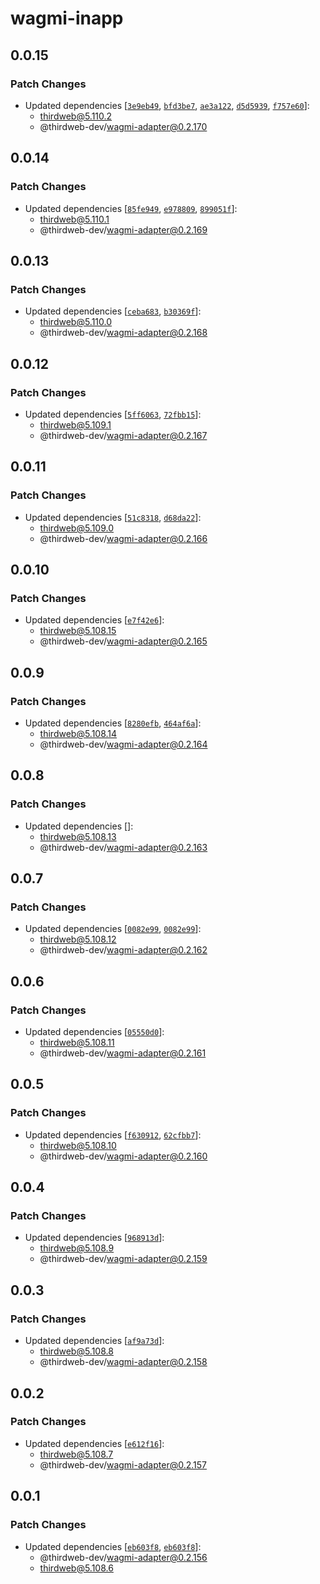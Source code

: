 # wagmi-inapp

## 0.0.15

### Patch Changes

- Updated dependencies [[`3e9eb49`](https://github.com/thirdweb-dev/js/commit/3e9eb49787e00c09c3286aeb4ad73826a2856e65), [`bfd3be7`](https://github.com/thirdweb-dev/js/commit/bfd3be764c461c420f1f8520fe4d5d2cc83e42f7), [`ae3a122`](https://github.com/thirdweb-dev/js/commit/ae3a122cf1628f0fc997dd240d4b23842ac30f66), [`d5d5939`](https://github.com/thirdweb-dev/js/commit/d5d593956e12b2a15393ed32d1d742bc43575bdd), [`f757e60`](https://github.com/thirdweb-dev/js/commit/f757e6084648b6b6e5879abeab30954753a1020d)]:
  - thirdweb@5.110.2
  - @thirdweb-dev/wagmi-adapter@0.2.170

## 0.0.14

### Patch Changes

- Updated dependencies [[`85fe949`](https://github.com/thirdweb-dev/js/commit/85fe9491cd6d2270847e9941ddb7df76aefd8b31), [`e978809`](https://github.com/thirdweb-dev/js/commit/e9788096d665afef7c2a933cea5d6f522fc67273), [`899051f`](https://github.com/thirdweb-dev/js/commit/899051f788b0c2521a022846782892a8c1405a66)]:
  - thirdweb@5.110.1
  - @thirdweb-dev/wagmi-adapter@0.2.169

## 0.0.13

### Patch Changes

- Updated dependencies [[`ceba683`](https://github.com/thirdweb-dev/js/commit/ceba6835dd60896efc34fe1495a1812c0cc39db7), [`b30369f`](https://github.com/thirdweb-dev/js/commit/b30369f3cc0bbceed3470b6c905551a5c930f08f)]:
  - thirdweb@5.110.0
  - @thirdweb-dev/wagmi-adapter@0.2.168

## 0.0.12

### Patch Changes

- Updated dependencies [[`5ff6063`](https://github.com/thirdweb-dev/js/commit/5ff6063961c5b58e6a49cae77c803155072f30fc), [`72fbb15`](https://github.com/thirdweb-dev/js/commit/72fbb1550f957c93cfde4e63d7bb6458fb192c47)]:
  - thirdweb@5.109.1
  - @thirdweb-dev/wagmi-adapter@0.2.167

## 0.0.11

### Patch Changes

- Updated dependencies [[`51c8318`](https://github.com/thirdweb-dev/js/commit/51c8318df7b51126496ee94b1fd79a338734fced), [`d68da22`](https://github.com/thirdweb-dev/js/commit/d68da2239b628f7835b0545a143b69e09cdf4141)]:
  - thirdweb@5.109.0
  - @thirdweb-dev/wagmi-adapter@0.2.166

## 0.0.10

### Patch Changes

- Updated dependencies [[`e7f42e6`](https://github.com/thirdweb-dev/js/commit/e7f42e6ac591102145f5e25983aeaa6f3647ad7f)]:
  - thirdweb@5.108.15
  - @thirdweb-dev/wagmi-adapter@0.2.165

## 0.0.9

### Patch Changes

- Updated dependencies [[`8280efb`](https://github.com/thirdweb-dev/js/commit/8280efb99189c5b849156df383522f9e1b8f2c52), [`464af6a`](https://github.com/thirdweb-dev/js/commit/464af6a54cb776158a1656e793ee181c2c221f27)]:
  - thirdweb@5.108.14
  - @thirdweb-dev/wagmi-adapter@0.2.164

## 0.0.8

### Patch Changes

- Updated dependencies []:
  - thirdweb@5.108.13
  - @thirdweb-dev/wagmi-adapter@0.2.163

## 0.0.7

### Patch Changes

- Updated dependencies [[`0082e99`](https://github.com/thirdweb-dev/js/commit/0082e996cae47a326110e74457c72b3f3936743d), [`0082e99`](https://github.com/thirdweb-dev/js/commit/0082e996cae47a326110e74457c72b3f3936743d)]:
  - thirdweb@5.108.12
  - @thirdweb-dev/wagmi-adapter@0.2.162

## 0.0.6

### Patch Changes

- Updated dependencies [[`05550d0`](https://github.com/thirdweb-dev/js/commit/05550d045f291b8e53afd0d7e73c438bee202fb7)]:
  - thirdweb@5.108.11
  - @thirdweb-dev/wagmi-adapter@0.2.161

## 0.0.5

### Patch Changes

- Updated dependencies [[`f630912`](https://github.com/thirdweb-dev/js/commit/f630912b9b0e1d8ebe22b0b52c650f5e40e12baf), [`62cfbb7`](https://github.com/thirdweb-dev/js/commit/62cfbb7441e66156c55c76d73f5b481f5ea576bc)]:
  - thirdweb@5.108.10
  - @thirdweb-dev/wagmi-adapter@0.2.160

## 0.0.4

### Patch Changes

- Updated dependencies [[`968913d`](https://github.com/thirdweb-dev/js/commit/968913d55b761c1e23062fdf6008904fa8c17050)]:
  - thirdweb@5.108.9
  - @thirdweb-dev/wagmi-adapter@0.2.159

## 0.0.3

### Patch Changes

- Updated dependencies [[`af9a73d`](https://github.com/thirdweb-dev/js/commit/af9a73d9302078a506b7d3cb8d55b611f15b6293)]:
  - thirdweb@5.108.8
  - @thirdweb-dev/wagmi-adapter@0.2.158

## 0.0.2

### Patch Changes

- Updated dependencies [[`e612f16`](https://github.com/thirdweb-dev/js/commit/e612f16a85ffda024d7f74b41abb48b2999b9107)]:
  - thirdweb@5.108.7
  - @thirdweb-dev/wagmi-adapter@0.2.157

## 0.0.1

### Patch Changes

- Updated dependencies [[`eb603f8`](https://github.com/thirdweb-dev/js/commit/eb603f89086f25202b157eb748f70a252dd7c6e7), [`eb603f8`](https://github.com/thirdweb-dev/js/commit/eb603f89086f25202b157eb748f70a252dd7c6e7)]:
  - @thirdweb-dev/wagmi-adapter@0.2.156
  - thirdweb@5.108.6

